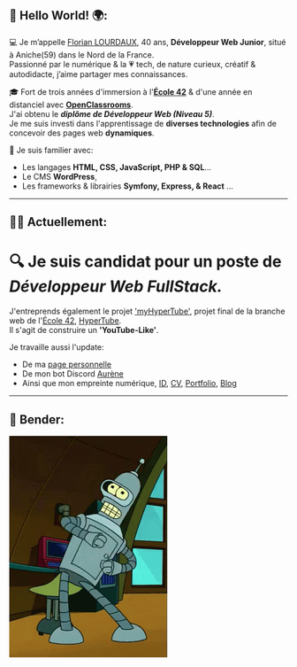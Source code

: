 ##		👋 Hello World! 🌍:  
💻 Je m’appelle [Florian LOURDAUX](https://flourdau.github.io), 40 ans, **Développeur Web Junior**, situé à Aniche(59) dans le Nord de la France.  
Passionné par le numérique & la 💗 tech, de nature curieux, créatif & autodidacte, j’aime partager mes connaissances.  

🎓 Fort de trois années d'immersion à l'**[École 42](https://42.fr/)** & d'une année en distanciel avec **[OpenClassrooms](https://openclassrooms.com/fr/paths/899-developpeur-web)**.  
J'ai obtenu le ***diplôme de Développeur Web (Niveau 5)***.  
Je me suis investi dans l'apprentissage de **diverses technologies** afin de concevoir des pages web **dynamiques**.  

🔧 Je suis familier avec:  
- Les langages **HTML, CSS, JavaScript, PHP & SQL**...  
- Le CMS **WordPress**,  
- Les frameworks & librairies **Symfony, Express, & React** ... 

___  


##		👩‍💻 Actuellement:  
🔍 Je suis candidat pour un poste de ***Développeur Web FullStack.***  
===

J'entreprends également le projet ['myHyperTube'](https://github.com/flourdau/myHyperTube/), projet final de la branche web de l'[École 42](https://42.fr/), [HyperTube](https://github.com/flourdau/myHyperTube/blob/main/hypertube.fr.pdf).  
Il s'agit de construire un **'YouTube-Like'**.  

Je travaille aussi l'update:
- De ma [page personnelle](https://positive-link.net)
- De mon bot Discord [Aurène](https://github.com/flourdau/aureneBotDiscord)
- Ainsi que mon empreinte numérique, [ID](https://flourdau.github.io), [CV](https://flourdau.github.io/curriculum), [Portfolio](https://flourdau.github.io/portfolio), [Blog](https://blog.positive-link.net)  
___  


##     🌟 Bender:  
![Bender](https://raw.githubusercontent.com/flourdau/flourdau/main/IMG/00.gif "Bender") 